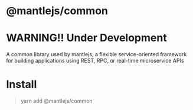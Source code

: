 # @mantlejs/common

# WARNING!! Under Development

A common library used by mantlejs, a flexible service-oriented framework for building applications using REST, RPC, or real-time microservice APIs

# Install
> yarn add @mantlejs/common
